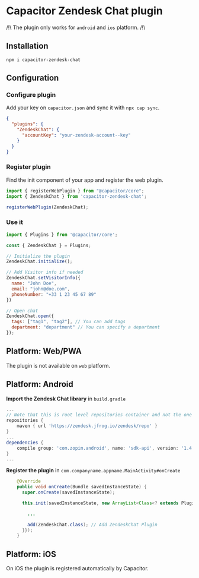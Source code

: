 # Capacitor Zendesk Chat plugin

/!\ The plugin only works for `android` and `ios` platform. /!\

## Installation

`npm i capacitor-zendesk-chat`

## Configuration

### Configure plugin 

Add your key on `capacitor.json` and sync it with `npx cap sync`.
```json
{
  "plugins": {
    "ZendeskChat": {
      "accountKey": "your-zendesk-account--key"
    }
  }
}

```
### Register plugin

Find the init component of your app and register the web plugin.

```javascript
import { registerWebPlugin } from "@capacitor/core";
import { ZendeskChat } from 'capacitor-zendesk-chat';

registerWebPlugin(ZendeskChat);
```

### Use it

```javascript
import { Plugins } from '@capacitor/core';

const { ZendeskChat } = Plugins;

// Initialize the plugin
ZendeskChat.initialize();

// Add Visitor info if needed
ZendeskChat.setVisitorInfo({
  name: "John Doe",
  email: "john@doe.com",
  phoneNumber: "+33 1 23 45 67 89"
})

// Open chat
ZendeskChat.open({
  tags: ["tag1", "tag2"], // You can add tags
  department: "department" // You can specify a department
});
```

## Platform: Web/PWA

The plugin is not available on `web` platform.

## Platform: Android


**Import the Zendesk Chat library** in `build.gradle`

```groovy
...
// Note that this is root level repositories container and not the one under 'buildScript'
repositories {
    maven { url 'https://zendesk.jfrog.io/zendesk/repo' }
}
...
dependencies {
    compile group: 'com.zopim.android', name: 'sdk-api', version: '1.4.2'
}
...
```

**Register the plugin** in `com.companyname.appname.MainActivity#onCreate`

```java
    @Override
    public void onCreate(Bundle savedInstanceState) {
      super.onCreate(savedInstanceState);

      this.init(savedInstanceState, new ArrayList<Class<? extends Plugin>>() {{

        ...

        add(ZendeskChat.class); // Add ZendeskChat Plugin
      }});
    }
```

## Platform: iOS

On iOS the plugin is registered automatically by Capacitor.
